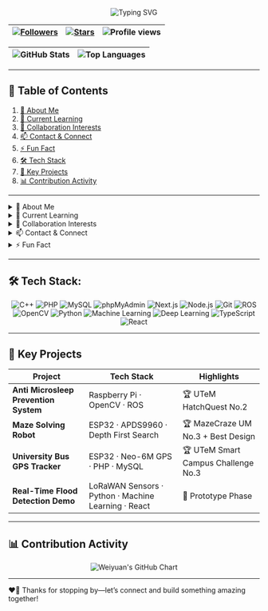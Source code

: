 <!-- 🎉 Welcome Banner -->
<p align="center">
  <img src="https://readme-typing-svg.herokuapp.com?font=Fira+Code&size=30&duration=3000&pause=1000&color=2ECC71&width=600&height=50&lines=Hi+there!+I'm+Weiyuan+Ooi+👋" alt="Typing SVG" />
</p>

<!-- Badges -->
<p align="center">

| <a href="https://github.com/WyOoi?tab=followers"><img src="https://img.shields.io/github/followers/WyOoi?label=Followers&style=flat-square&logo=github" alt="Followers" /></a> | <a href="https://github.com/WyOoi/WyOoi/stargazers"><img src="https://img.shields.io/github/stars/WyOoi/WyOoi?label=Stars&style=flat-square&logo=github" alt="Stars" /></a> | <img src="https://komarev.com/ghpvc/?username=WyOoi&label=Profile%20views&style=flat-square" alt="Profile views" /> |
|:---:|:---:|:---:|

</p>

<p align="center">

| <img src="https://github-readme-stats.vercel.app/api?username=WyOoi&show_icons=true&theme=radical&hide_border=true" alt="GitHub Stats" /> | <img src="https://github-readme-stats.vercel.app/api/top-langs?username=WyOoi&layout=compact&theme=radical&hide_border=true" alt="Top Languages" /> |
|:---:|:---:|
</p>

---

## 📖 Table of Contents
1. [👤 About Me](#-about-me)  
2. [🌱 Current Learning](#-current-learning)  
3. [💼 Collaboration Interests](#-collaboration-interests)  
4. [📫 Contact & Connect](#-contact--connect)  
5. [⚡ Fun Fact](#-fun-fact)  
6. [🛠️ Tech Stack](#️-tech-stack)  
7. [🚀 Key Projects](#-key-projects)  
8. [📊 Contribution Activity](#-contribution-activity)  

---

<details>
<summary id="about-me">👤 About Me</summary>

- 🔭 **Name:** Weiyuan Ooi  
- 🧑‍💻 **Role:** Computer Engineer & Robotics Enthusiast  
- 🌍 **Location:** Kuala Lumpur, Malaysia  
</details>

<details>
<summary id="current-learning">🌱 Current Learning</summary>

- 📡 **Advanced IoT Architectures** with ESP32 & Raspberry Pi  
- 🤖 **Computer Vision** pipelines using YOLOv8 on ROS  
- ⚛️ **Large Language Models** fine-tuning  
- 🌐 **Modern Web Dev**: TypeScript, React, Next.js, & Tailwind CSS  
- 🔗 **Web3 & Blockchain** fundamentals  
</details>

<details>
<summary id="collaboration-interests">💼 Collaboration Interests</summary>

- 🤝 **Open-Source Robotics** & Automation Frameworks  
- 🌐 **GIS & Disaster-Response Dashboards**  
- 🚗 **Driver Safety Systems** & Microsleep Prevention  
- 🛰️ **Real-Time Telemetry** & Sensor-Fusion Tooling  
</details>

<details>
<summary id="contact--connect">📫 Contact & Connect</summary>

- 📧 **Email:** [weiyuanooi88@gmail.com](mailto:weiyuanooi88@gmail.com)  
- 🔗 **LinkedIn:** [linkedin.com/in/yourprofile](https://linkedin.com/in/yourprofile)  
- 🐦 **Twitter:** [@YourHandle](https://twitter.com/YourHandle)  
- 💬 **Discord/Slack:** `Weiyuan#1234`  
</details>

<details>
<summary id="fun-fact">⚡ Fun Fact</summary>

I once programmed an **ESP32** to play _Tetris_ on an OLED screen—and it even keeps your high-score in flash memory!  
</details>

---

## 🛠️ Tech Stack:

<p align="center">
  <img alt="C++" src="https://img.shields.io/badge/C%2B%2B-17-%2300599C?style=flat-square&logo=c%2B%2B" />
  <img alt="PHP" src="https://img.shields.io/badge/PHP-8.1-%23777BB4?style=flat-square&logo=php" />
  <img alt="MySQL" src="https://img.shields.io/badge/MySQL-8.0-%234479A1?style=flat-square&logo=mysql" />
  <img alt="phpMyAdmin" src="https://img.shields.io/badge/phpMyAdmin-5.2-%23F29111?style=flat-square&logo=phpmyadmin" />
  <img alt="Next.js" src="https://img.shields.io/badge/Next.js-13-%23000000?style=flat-square&logo=next.js" />
  <img alt="Node.js" src="https://img.shields.io/badge/Node.js-18-%2343853D?style=flat-square&logo=node.js" />
  <img alt="Git" src="https://img.shields.io/badge/Git-2.39-%23F05033?style=flat-square&logo=git" />
  <img alt="ROS" src="https://img.shields.io/badge/ROS-Noetic-%23E94E1B?style=flat-square&logo=robot-operating-system" />
  <img alt="OpenCV" src="https://img.shields.io/badge/OpenCV-4.7-%23E34F26?style=flat-square&logo=opencv" />
  <img alt="Python" src="https://img.shields.io/badge/Python-3.10-%233776AB?style=flat-square&logo=python" />
  <img alt="Machine Learning" src="https://img.shields.io/badge/Machine_Learning-✓-%2300C2C1?style=flat-square&logo=scikitlearn" />
  <img alt="Deep Learning" src="https://img.shields.io/badge/Deep_Learning-✓-%23FF6F61?style=flat-square&logo=tensorflow" />
  <img alt="TypeScript" src="https://img.shields.io/badge/TypeScript-5.1-%23007ACC?style=flat-square&logo=typescript" />
  <img alt="React" src="https://img.shields.io/badge/React-18-%2361DAFB?style=flat-square&logo=react" />
</p>


---

## 🚀 Key Projects

| Project                                | Tech Stack                                    | Highlights                           |
|----------------------------------------|-----------------------------------------------|--------------------------------------|
| **Anti Microsleep Prevention System**  | Raspberry Pi · OpenCV · ROS                   | 🏆 UTeM HatchQuest No.2              |
| **Maze Solving Robot**                 | ESP32 · APDS9960 · Depth First Search         | 🏆 MazeCraze UM No.3 + Best Design   |
| **University Bus GPS Tracker**         | ESP32 · Neo-6M GPS · PHP · MySQL              | 🏆 UTeM Smart Campus Challenge No.3 |
| **Real-Time Flood Detection Demo**     | LoRaWAN Sensors · Python · Machine Learning · React | 🔬 Prototype Phase             |

---

## 📊 Contribution Activity

<p align="center">
  <img src="https://ghchart.rshah.org/WyOoi?bg_color=ffffff&color=2ECC71&line=2B2D42&point=FF5733" alt="Weiyuan's GitHub Chart" />
</p>

---

❤️‍🔥 Thanks for stopping by—let’s connect and build something amazing together!  
